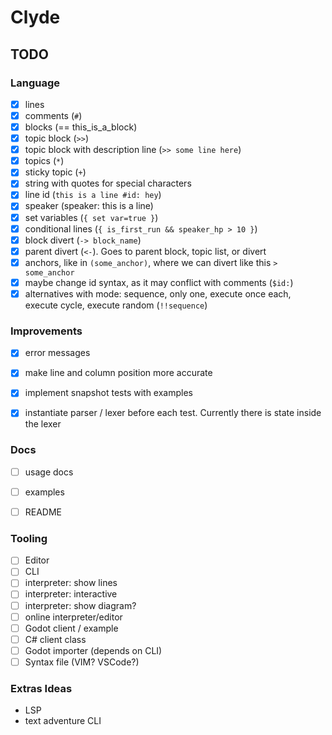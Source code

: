# Clyde


## TODO

### Language
- [x] lines
- [x] comments (`#`)
- [x] blocks (== this_is_a_block)
- [x] topic block (`>>`)
- [x] topic block with description line (`>> some line here`)
- [x] topics (`*`)
- [x] sticky topic (`+`)
- [x] string with quotes for special characters
- [x] line id (`this is a line #id: hey`)
- [x] speaker (speaker: this is a line)
- [x] set variables (`{ set var=true }`)
- [x] conditional lines (`{ is_first_run && speaker_hp > 10 }`)
- [x] block divert (`-> block_name`)
- [x] parent divert (`<-`). Goes to parent block, topic list, or divert
- [x] anchors, like in `(some_anchor)`, where we can divert like this `> some_anchor`
- [x] maybe change id syntax, as it may conflict with comments (`$id:`)
- [x] alternatives with mode: sequence, only one, execute once each, execute cycle, execute random (`!!sequence`)

### Improvements

- [x] error messages
- [x] make line and column position more accurate
- [x] implement snapshot tests with examples
- [x] instantiate parser / lexer before each test. Currently there is state inside the lexer


### Docs
- [ ] usage docs
- [ ] examples
- [ ] README


### Tooling

- [ ] Editor
- [ ] CLI
- [ ] interpreter: show lines
- [ ] interpreter: interactive
- [ ] interpreter: show diagram?
- [ ] online interpreter/editor
- [ ] Godot client / example
- [ ] C# client class
- [ ] Godot importer (depends on CLI)
- [ ] Syntax file (VIM? VSCode?)

### Extras Ideas
- LSP
- text adventure CLI
